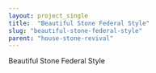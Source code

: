 ```yaml
---
layout: project_single
title:  "Beautiful Stone Federal Style"
slug: "beautiful-stone-federal-style"
parent: "house-stone-revival"
---
```

Beautiful Stone Federal Style